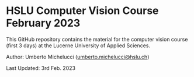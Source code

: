 # HSLU Computer Vision Course February 2023

This GitHub repository contains the material for the computer vision course (first 3 days) at the Lucerne University of Applied Sciences.

Author: Umberto Michelucci (umberto.michelucci@hslu.ch)

Last Updated: 3rd Feb. 2023
